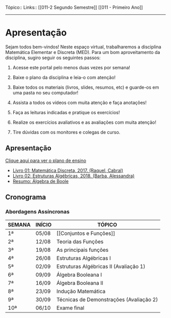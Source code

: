 Tópico::
Links:: [[011-2 Segundo Semestre]] [[011 - Primeiro Ano]]

---

# Apresentação

Sejam todos bem-vindos! Neste espaço virtual, trabalharemos a disciplina Matemática Elementar e Discreta (MED). Para um bom aproveitamento da disciplina, sugiro seguir os seguintes passos:

1. Acesse este portal pelo menos duas vezes por semana!

2. Baixe o plano da disciplina e leia-o com atenção!

3. Baixe todos os materiais (livros, slides, resumos, etc) e guarde-os em uma pasta no seu computador!

4. Assista a todos os vídeos com muita atenção e faça anotações!

5. Faça as leituras indicadas e pratique os exercícios!

6. Realize os exercícios avaliativos e as avaliações com muita atenção!

7. Tire dúvidas com os monitores e colegas de curso.
## Apresentação

[Clique aqui para ver o plano de ensino](plano-med-2023-02.pdf)

- [Livro 01: Matemática Discreta, 2017. (Raquel, Cabral)](livro01-Raquel-Cabral.pdf)
- [Livro 02: Estruturas Algébricas, 2018. (Barba, Alessandra)](livro02-estrut-alg-alessandra-barba.pdf)
- [Resumo: Álgebra de Boole](resumo-algebra-boole.pdf)

## Cronograma

### Abordagens Assíncronas

| SEMANA | INÍCIO   | TÓPICO                             |
|--------|----------|-----------------------------------|
| 1ª     | 05/08    | [[Conjuntos e Funções]]               |
| 2ª     | 12/08    | Teoria das Funções                |
| 3ª     | 19/08    | As principais funções             |
| 4ª     | 26/08    | Estruturas Algébricas I           |
| 5ª     | 02/09    | Estruturas Algébricas II (Avaliação 1) |
| 6ª     | 09/09    | Álgebra Booleana I               |
| 7ª     | 16/09    | Álgebra Booleana II              |
| 8ª     | 23/09    | Indução Matemática                |
| 9ª     | 30/09    | Técnicas de Demonstrações (Avaliação 2) |
| 10ª    | 06/10    | Exame final                       |
